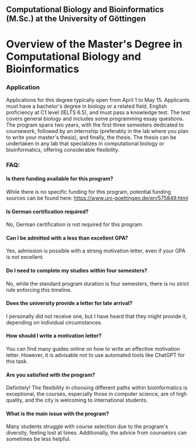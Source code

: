 ## Computational Biology and Bioinformatics (M.Sc.) at the University of Göttingen
# Overview of the Master's Degree in Computational Biology and Bioinformatics
### Application
Applications for this degree typically open from April 1 to May 15. Applicants must have a bachelor's degree in biology or a related field, English proficiency at C1 level (IELTS 6.5), and must pass a knowledge test. The test covers general biology and includes some programming essay questions.
The program spans two years, with the first three semesters dedicated to coursework, followed by an internship (preferably in the lab where you plan to write your master's thesis), and finally, the thesis. The thesis can be undertaken in any lab that specializes in computational biology or bioinformatics, offering considerable flexibility.

### FAQ:
#### Is there funding available for this program?
While there is no specific funding for this program, potential funding sources can be found here: https://www.uni-goettingen.de/en/575849.html

#### Is German certification required?
No, German certification is not required for this program.

#### Can I be admitted with a less than excellent GPA?
Yes, admission is possible with a strong motivation letter, even if your GPA is not excellent.

#### Do I need to complete my studies within four semesters?
No, while the standard program duration is four semesters, there is no strict rule enforcing this timeline.

#### Does the university provide a letter for late arrival?
I personally did not receive one, but I have heard that they might provide it, depending on individual circumstances.

#### How should I write a motivation letter?
You can find many guides online on how to write an effective motivation letter. However, it is advisable not to use automated tools like ChatGPT for this task.

#### Are you satisfied with the program?
Definitely! The flexibility in choosing different paths within bioinformatics is exceptional, the courses, especially those in computer science, are of high quality, and the city is welcoming to international students.

#### What is the main issue with the program?
Many students struggle with course selection due to the program's diversity, feeling lost at times. Additionally, the advice from counselors can sometimes be less helpful.
